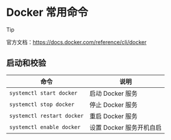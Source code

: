 # Docker 常用命令

> [!tip]
> 官方文档：https://docs.docker.com/reference/cli/docker

## 启动和校验

| 命令                       | 说明                     |
| -------------------------- | ------------------------ |
| `systemctl start docker`   | 启动 Docker 服务         |
| `systemctl stop docker`    | 停止 Docker 服务         |
| `systemctl restart docker` | 重启 Docker 服务         |
| `systemctl enable docker`  | 设置 Docker 服务开机自启 |

<auto-dark />

<show-image src="/Docker_Command.png" />

